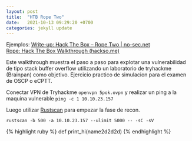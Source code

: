 ```yaml
---
layout: post
title:  "HTB Rope Two"
date:   2021-10-13 09:29:20 +0700
categories: jekyll update
---
```


Ejemplos:
[Write-up: Hack The Box – Rope Two | no-sec.net](https://no-sec.net/write-up-hack-the-box-rope-two/)  
[Rope: Hack The Box Walkthrough (hackso.me)](https://hackso.me/rope-htb-walkthrough/)

Este walkthrough muestra el paso a paso para explotar una vulnerabilidad de tipo stack buffer overflow utilizando un laboratorio de tryhackme (Brainpan) como objetivo. Ejercicio practico de simulacion para el examen de OSCP o eCPTT.

Conectar VPN de Tryhackme `openvpn 5pok.ovpn` y realizar un ping a la maquina vulnerable `ping -c 1 10.10.23.157`

Luego utilizar [Rustscan][rustscan] para empezar la fase de recon.

`rustscan -b 500 -a 10.10.23.157 --ulimit 5000 -- -sC -sV`



{% highlight ruby %}
def print_hi(name2d2d2d)
{% endhighlight %}  


[rustscan]: https://github.com/RustScan/RustScan
